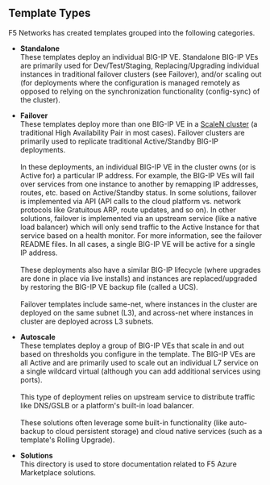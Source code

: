 ## Template Types
F5 Networks has created templates grouped into the following categories.

  - **Standalone** <br>These templates deploy an individual BIG-IP VE. Standalone BIG-IP VEs are primarily used for Dev/Test/Staging, Replacing/Upgrading individual instances in traditional failover clusters (see Failover), and/or scaling out (for deployments where the configuration is managed remotely as opposed to relying on the synchronization functionality (config-sync)  of the cluster).

  - **Failover** <br> These templates deploy more than one BIG-IP VE in a <a href="http://www.f5.com/pdf/white-papers/scalen-elastic-infrastructure-white-paper.pdf">ScaleN cluster</a> (a traditional High Availability Pair in most cases). Failover clusters are primarily used to replicate traditional Active/Standby BIG-IP deployments. <br>  
  In these deployments, an individual BIG-IP VE in the cluster owns (or is Active for) a particular IP address. For example, the BIG-IP VEs will fail over services from one instance to another by remapping IP addresses, routes, etc. based on Active/Standby status. In some solutions, failover is implemented via API (API calls to the cloud platform vs. network protocols like Gratuitous ARP, route updates, and so on). In other solutions, failover is implemented via an upstream service (like a native load balancer) which will only send traffic to the Active Instance for that service based on a health monitor. For more information, see the failover README files. In all cases, a single BIG-IP VE will be active for a single IP address.   <br>  
  These deployments also have a similar BIG-IP lifecycle (where upgrades are done in place via live installs) and instances are replaced/upgraded by restoring the BIG-IP VE backup file (called a UCS).<br>  
  Failover templates include same-net, where instances in the cluster are deployed on the same subnet (L3), and across-net where instances in cluster are deployed across L3 subnets.  


  - **Autoscale** <br> These templates deploy a group of BIG-IP VEs that scale in and out based on thresholds you configure in the template. The BIG-IP VEs are all Active and are primarily used to scale out an individual L7 service on a single wildcard virtual (although you can add additional services using ports).  <br>  
  This type of deployment relies on upstream service to distribute traffic like DNS/GSLB or a platform's built-in load balancer.<br>  
  These solutions often leverage some built-in functionality (like auto-backup to cloud persistent storage) and cloud native services (such as a template's Rolling Upgrade). 

  - **Solutions** <br> This directory is used to store documentation related to F5 Azure Marketplace solutions.
  